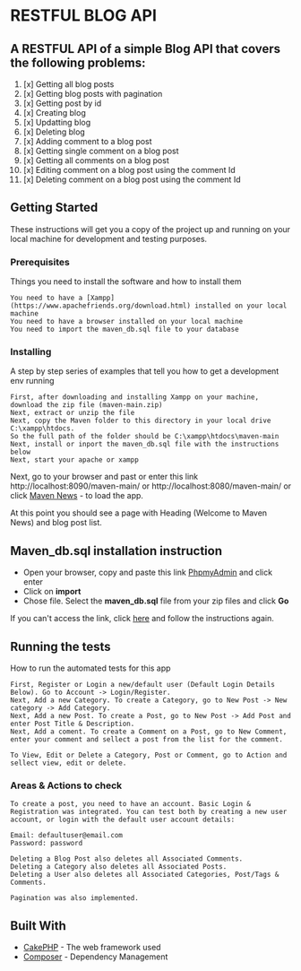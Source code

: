 # RESTFUL BLOG API

## A RESTFUL API of a simple Blog API that covers the following problems:

1. [x] Getting all blog posts
2. [x] Getting blog posts with pagination
3. [x] Getting post by id
4. [x] Creating blog
5. [x] Updatting blog
6. [x] Deleting blog
7. [x] Adding comment to a blog post
8. [x] Getting single comment on a blog post
9. [x] Getting all comments on a blog post
10. [x] Editing comment on a blog post using the comment Id
11. [x] Deleting comment on a blog post using the comment Id

## Getting Started

These instructions will get you a copy of the project up and running on your local machine for development and testing purposes.

### Prerequisites

Things you need to install the software and how to install them

```
You need to have a [Xampp](https://www.apachefriends.org/download.html) installed on your local machine
You need to have a browser installed on your local machine
You need to import the maven_db.sql file to your database
```

### Installing

A step by step series of examples that tell you how to get a development env running

```
First, after downloading and installing Xampp on your machine, download the zip file (maven-main.zip)
Next, extract or unzip the file
Next, copy the Maven folder to this directory in your local drive C:\xampp\htdocs.
So the full path of the folder should be C:\xampp\htdocs\maven-main
Next, install or inport the maven_db.sql file with the instructions below
Next, start your apache or xampp
```
Next, go to your browser and past or enter this link http://localhost:8090/maven-main/  or http://localhost:8080/maven-main/ or click [Maven News](http://localhost:8090/maven-main/) - to load the app.

At this point you should see a page with Heading (Welcome to Maven News) and blog post list.


## Maven_db.sql installation instruction

* Open your browser, copy and paste this link [PhpmyAdmin](http://localhost:8090/phpmyadmin/) and click enter
* Click on **import**
* Chose file. Select the **maven_db.sql** file from your zip files and click **Go**

If you can't access the link, click [here](http://localhost:8080/phpmyadmin/) and follow the instructions again.

## Running the tests

How to run the automated tests for this app

```
First, Register or Login a new/default user (Default Login Details Below). Go to Account -> Login/Register.
Next, Add a new Category. To create a Category, go to New Post -> New category -> Add Category.
Next, Add a new Post. To create a Post, go to New Post -> Add Post and enter Post Title & Description.
Next, Add a coment. To create a Comment on a Post, go to New Comment, enter your comment and sellect a post from the list for the comment.

To View, Edit or Delete a Category, Post or Comment, go to Action and sellect view, edit or delete.
```

### Areas & Actions to check

```
To create a post, you need to have an account. Basic Login & Registration was integrated. You can test both by creating a new user account, or login with the default user account details:

Email: defaultuser@email.com
Password: password

Deleting a Blog Post also deletes all Associated Comments.
Deleting a Category also deletes all Associated Posts.
Deleting a User also deletes all Associated Categories, Post/Tags & Comments.

Pagination was also implemented.
```

## Built With

* [CakePHP](https://cakephp.org/) - The web framework used
* [Composer](https://getcomposer.org/) - Dependency Management
